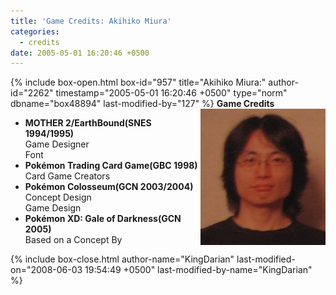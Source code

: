 ```yaml
---
title: 'Game Credits: Akihiko Miura'
categories:
  - credits
date: 2005-05-01 16:20:46 +0500
---
```

{% include box-open.html box-id="957" title="Akihiko Miura:" author-id="2262" timestamp="2005-05-01 16:20:46 +0500" type="norm" dbname="box48894" last-modified-by="127" %}
<img src="akihikomiura.JPG" align="right" />
<b>Game Credits</b>
<UL>
<LI><b>MOTHER 2/EarthBound(SNES 1994/1995)</b><BR />
Game Designer<BR />
Font</LI>
<LI><b>Pokémon Trading Card Game(GBC 1998)</b><BR />
Card Game Creators</LI>
<LI><b>Pokémon Colosseum(GCN 2003/2004)</b><BR />
Concept Design<BR />
Game Design</LI>
<LI><b>Pokémon XD: Gale of Darkness(GCN 2005)</b><BR />
Based on a Concept By</LI>
</UL>
{% include box-close.html author-name="KingDarian" last-modified-on="2008-06-03 19:54:49 +0500" last-modified-by-name="KingDarian" %}
